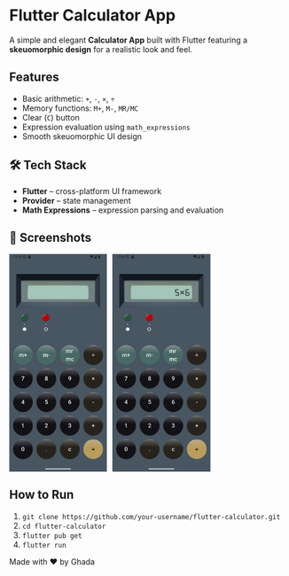 # Flutter Calculator App

A simple and elegant **Calculator App** built with Flutter featuring a **skeuomorphic design** for a realistic look and feel.

## Features
- Basic arithmetic: `+`, `-`, `×`, `÷`
- Memory functions: `M+`, `M-`, `MR/MC`
- Clear (`C`) button
- Expression evaluation using `math_expressions`
- Smooth skeuomorphic UI design

## 🛠 Tech Stack
- **Flutter** – cross-platform UI framework
- **Provider** – state management
- **Math Expressions** – expression parsing and evaluation

## 📸 Screenshots
<div style="display: flex; gap: 10px; flex-wrap: wrap;">
  <img src="screenshots/Screenshot_1757798771.png" style="width: 35%;">
  <img src="screenshots/Screenshot_1757798802.png" style="width: 35%;">
</div>



## How to Run
1. `git clone https://github.com/your-username/flutter-calculator.git`  
2. `cd flutter-calculator`  
3. `flutter pub get`  
4. `flutter run`

Made with ❤️ by Ghada
